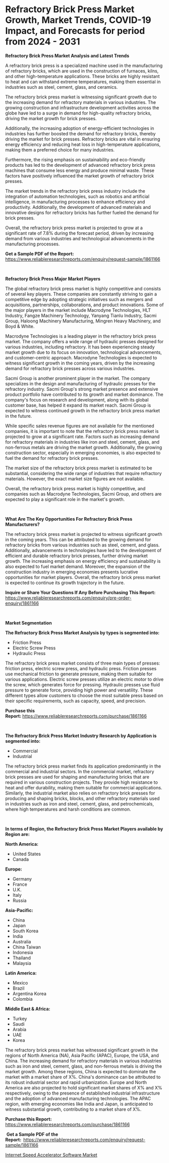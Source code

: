 <p><h1>Refractory Brick Press Market Growth, Market Trends, COVID-19 Impact, and Forecasts for period from 2024 - 2031</h1></p><p><strong>Refractory Brick Press Market Analysis and Latest Trends</strong></p>
<p><p>A refractory brick press is a specialized machine used in the manufacturing of refractory bricks, which are used in the construction of furnaces, kilns, and other high-temperature applications. These bricks are highly resistant to heat and can withstand extreme temperatures, making them essential in industries such as steel, cement, glass, and ceramics.</p><p>The refractory brick press market is witnessing significant growth due to the increasing demand for refractory materials in various industries. The growing construction and infrastructure development activities across the globe have led to a surge in demand for high-quality refractory bricks, driving the market growth for brick presses.</p><p>Additionally, the increasing adoption of energy-efficient technologies in industries has further boosted the demand for refractory bricks, thereby driving the market for brick presses. Refractory bricks are vital in ensuring energy efficiency and reducing heat loss in high-temperature applications, making them a preferred choice for many industries.</p><p>Furthermore, the rising emphasis on sustainability and eco-friendly products has led to the development of advanced refractory brick press machines that consume less energy and produce minimal waste. These factors have positively influenced the market growth of refractory brick presses.</p><p>The market trends in the refractory brick press industry include the integration of automation technologies, such as robotics and artificial intelligence, in manufacturing processes to enhance efficiency and productivity. Additionally, the development of advanced materials and innovative designs for refractory bricks has further fueled the demand for brick presses.</p><p>Overall, the refractory brick press market is projected to grow at a significant rate of 7.8% during the forecast period, driven by increasing demand from various industries and technological advancements in the manufacturing processes.</p></p>
<p><strong>Get a Sample PDF of the Report:&nbsp;</strong> <a href="https://www.reliableresearchreports.com/enquiry/request-sample/1861166">https://www.reliableresearchreports.com/enquiry/request-sample/1861166</a></p>
<p>&nbsp;</p>
<p><strong>Refractory Brick Press Major Market Players</strong></p>
<p><p>The global refractory brick press market is highly competitive and consists of several key players. These companies are constantly striving to gain a competitive edge by adopting strategic initiatives such as mergers and acquisitions, partnerships, collaborations, and product innovations. Some of the major players in the market include Macrodyne Technologies, HLT Industry, Fangze Machinery Technology, Yanyang Tianlu Industry, Sacmi Group, Haloong Machinery Manufacturing, Mingren Heavy Machinery, and Boyd & White.</p><p>Macrodyne Technologies is a leading player in the refractory brick press market. The company offers a wide range of hydraulic presses designed for various industries, including refractory. It has been experiencing steady market growth due to its focus on innovation, technological advancements, and customer-centric approach. Macrodyne Technologies is expected to witness significant growth in the coming years, driven by the increasing demand for refractory brick presses across various industries.</p><p>Sacmi Group is another prominent player in the market. The company specializes in the design and manufacturing of hydraulic presses for the refractory industry. Sacmi Group's strong market presence and extensive product portfolio have contributed to its growth and market dominance. The company's focus on research and development, along with its global customer base, has helped it expand its market reach. Sacmi Group is expected to witness continued growth in the refractory brick press market in the future.</p><p>While specific sales revenue figures are not available for the mentioned companies, it is important to note that the refractory brick press market is projected to grow at a significant rate. Factors such as increasing demand for refractory materials in industries like iron and steel, cement, glass, and non-ferrous metals are driving the market growth. Additionally, the growing construction sector, especially in emerging economies, is also expected to fuel the demand for refractory brick presses.</p><p>The market size of the refractory brick press market is estimated to be substantial, considering the wide range of industries that require refractory materials. However, the exact market size figures are not available.</p><p>Overall, the refractory brick press market is highly competitive, and companies such as Macrodyne Technologies, Sacmi Group, and others are expected to play a significant role in the market's growth.</p></p>
<p>&nbsp;</p>
<p><strong>What Are The Key Opportunities For Refractory Brick Press Manufacturers?</strong></p>
<p><p>The refractory brick press market is projected to witness significant growth in the coming years. This can be attributed to the growing demand for refractory bricks from various industries such as steel, cement, and glass. Additionally, advancements in technologies have led to the development of efficient and durable refractory brick presses, further driving market growth. The increasing emphasis on energy efficiency and sustainability is also expected to fuel market demand. Moreover, the expansion of the construction industry in emerging economies presents lucrative opportunities for market players. Overall, the refractory brick press market is expected to continue its growth trajectory in the future.</p></p>
<p><strong>Inquire or Share Your Questions If Any Before Purchasing This Report:</strong> <a href="https://www.reliableresearchreports.com/enquiry/pre-order-enquiry/1861166">https://www.reliableresearchreports.com/enquiry/pre-order-enquiry/1861166</a></p>
<p>&nbsp;</p>
<p><strong>Market Segmentation</strong></p>
<p><strong>The Refractory Brick Press Market Analysis by types is segmented into:</strong></p>
<p><ul><li>Friction Press</li><li>Electric Screw Press</li><li>Hydraulic Press</li></ul></p>
<p><p>The refractory brick press market consists of three main types of presses: friction press, electric screw press, and hydraulic press. Friction presses use mechanical friction to generate pressure, making them suitable for various applications. Electric screw presses utilize an electric motor to drive the screw, which generates force for pressing. Hydraulic presses use fluid pressure to generate force, providing high power and versatility. These different types allow customers to choose the most suitable press based on their specific requirements, such as capacity, speed, and precision.</p></p>
<p><strong>Purchase this Report:&nbsp;</strong><a href="https://www.reliableresearchreports.com/purchase/1861166">https://www.reliableresearchreports.com/purchase/1861166</a></p>
<p>&nbsp;</p>
<p><strong>The Refractory Brick Press Market Industry Research by Application is segmented into:</strong></p>
<p><ul><li>Commercial</li><li>Industrial</li></ul></p>
<p><p>The refractory brick press market finds its application predominantly in the commercial and industrial sectors. In the commercial market, refractory brick presses are used for shaping and manufacturing bricks that are required in various construction projects. They provide high resistance to heat and offer durability, making them suitable for commercial applications. Similarly, the industrial market also relies on refractory brick presses for producing and shaping bricks, blocks, and other refractory materials used in industries such as iron and steel, cement, glass, and petrochemicals, where high temperatures and harsh conditions are common.</p></p>
<p>&nbsp;</p>
<p><strong>In terms of Region, the Refractory Brick Press Market Players available by Region are:</strong></p>
<p>
    <p> <strong> North America: </strong>
        <ul>
            <li>United States</li>
            <li>Canada</li>
        </ul>
        </p> 
    <p> <strong> Europe: </strong>
        <ul>
            <li>Germany</li>
            <li>France</li>
            <li>U.K.</li>
            <li>Italy</li>
            <li>Russia</li>
        </ul>
        </p> 
    <p> <strong> Asia-Pacific: </strong>
        <ul>
            <li>China</li>
            <li>Japan</li>
            <li>South Korea</li>
            <li>India</li>
            <li>Australia</li>
            <li>China Taiwan</li>
            <li>Indonesia</li>
            <li>Thailand</li>
            <li>Malaysia</li>
        </ul>
        </p> 
    <p> <strong> Latin America: </strong>
        <ul>
            <li>Mexico</li>
            <li>Brazil</li>
            <li>Argentina Korea</li>
            <li>Colombia</li>
        </ul>
        </p> 
    <p> <strong> Middle East & Africa: </strong>
        <ul>
            <li>Turkey</li>
            <li>Saudi</li>
            <li>Arabia</li>
            <li>UAE</li>
            <li>Korea</li>
        </ul>
    </p>
    </p>
<p><p>The refractory brick press market has witnessed significant growth in the regions of North America (NA), Asia Pacific (APAC), Europe, the USA, and China. The increasing demand for refractory materials in various industries such as iron and steel, cement, glass, and non-ferrous metals is driving the market growth. Among these regions, China is expected to dominate the market with a market share of X%. China's dominance can be attributed to its robust industrial sector and rapid urbanization. Europe and North America are also projected to hold significant market shares of X% and X% respectively, owing to the presence of established industrial infrastructure and the adoption of advanced manufacturing technologies. The APAC region, with emerging economies like India and Japan, is anticipated to witness substantial growth, contributing to a market share of X%.</p></p>
<p><strong>Purchase this Report: </strong><a href="https://www.reliableresearchreports.com/purchase/1861166">https://www.reliableresearchreports.com/purchase/1861166</a></p>
<p>&nbsp;<strong>Get a Sample PDF of the Report:&nbsp;&nbsp;</strong><a href="https://www.reliableresearchreports.com/enquiry/request-sample/1861166">https://www.reliableresearchreports.com/enquiry/request-sample/1861166</a></p>
<p><strong></strong></p>
<p><p><a href="https://medium.com/@samanthamason1930/internet-speed-accelerator-software-market-insights-into-market-cagr-market-trends-and-growth-168da098ab0e">Internet Speed Accelerator Software Market</a></p></p>